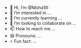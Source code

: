 - 👋 Hi, I’m @Moha1lll
- 👀 I’m interested in ...
- 🌱 I’m currently learning ...
- 💞️ I’m looking to collaborate on ...
- 📫 How to reach me ...
- 😄 Pronouns: ...
- ⚡ Fun fact: ...

<!---
Moha1lll/Moha1lll is a ✨ special ✨ repository because its `README.md` (this file) appears on your GitHub profile.
You can click the Preview link to take a look at your changes.
--->
